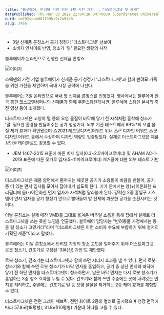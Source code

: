 ```yaml
---
title: "블루에어, 반려묘 가정 위한 3神 가전 제안... 더스트마그넷 첫 공개"
datePublished: Thu Mar 03 2022 22:04:28 GMT+0000 (Coordinated Universal Time)
cuid: cm702spus001109kz9i2o9ib0
slug: 3466

---
```



- 3일 신제품 론칭쇼서 공기 청정기 '더스트마그넷' 선보여
- 소비자 인사이트 반영, 청소가 '덜' 필요한 생활의 시작

블루에어가 온라인으로 진행한 신제품 론칭쇼

![이미지](https://cdn.hashnode.com/res/hashnode/image/upload/v1739253780945/edf173fd-7786-44ce-a225-abe97a05c56e.jpeg)

스웨덴의 가전 기업 블루에어가 신제품 공기 청정기 '더스트마그넷'과 함께 반려묘 가족을 위한 가전을 제안하며 국내 시장 공략에 나선다.

블루에어는 3일 온라인으로 국내 첫 신제품 론칭쇼를 진행했다. 행사에서는 블루에어 한국 총판 코스모앤컴퍼니의 신제품과 함께 주한스웨덴대사관, 블루에어 스웨덴 본사의 축전 영상 등이 소개됐다.

더스트마그넷은 고양이 털 등의 오염 물질이 바닥에 닿기 전 자석처럼 흡착해 청소가 '덜' 필요한 환경을 만들어주는 공기 청정기다. 외부 기관 테스트에서 99%*의 오염 물질 제거 효과가 확인됐으며 △2021 레드닷디자인어워드 위너 △iF 디자인 어워드 △굿디자인 어워드 등에서 수상하며 디자인 역량도 입증받았다. 실제로 더스트마그넷은 제품 상단을 테이블로도 활용할 수 있다.

* JEM 1467-2015 표준에 따른 미세 입자(0.3~2.5마이크로미터) 및 AHAM AC-1-2019 표준에 따른 꽃가루 입자(5~11마이크로미터) 제거율에 대한 외부 테스트 기반

![이미지](https://cdn.hashnode.com/res/hashnode/image/upload/v1739253783619/bb08f502-2f4f-4975-933b-cbf857e2e608.jpeg)

더스트마그넷은 제품 양면에서 뿜어지는 깨끗한 공기가 소용돌이 바람을 만들어, 공기 중 떠 있는 먼지 입자를 모아서 잡아내기 쉽도록 한다. 기기 안에서는 양(+)이온화한 프리필터에 음(-)이온화한 먼지 입자가 자석처럼 달라붙게 된다. 강력한 2중 흡입구 시스템이 먼지 입자를 공기 청정기 안으로 빨아들여 방 전체에 깨끗한 공기를 순환시키는 것이다.

이날 론칭쇼는 실제 매장 VMD를 그대로 옮겨온 버추얼 쇼룸을 통해 집에서 실제로 더스트마그넷을 쓰는 듯한 느낌을 연출했다. 블루에어 담당자는 "반려동물 가정에서는 동물 털 청소가 고민거리"라며 "더스트마그넷은 이런 소비자 수요에 부합하기 위해 철저히 기획된 제품"이라고 말했다.

블루에어는 이날 론칭쇼에서 반려묘 가정의 청소 고민을 덜어주기 위해 더스트마그넷, 로봇 청소기, 건조기로 구성된 '3神(신) 가전'도 제안했다.

로봇 청소기, 건조기는 더스트마그넷과 함께 쓰면 시너지 효과를 낼 수 있다. 먼저 로봇 청소기와 함께 쓰면 로봇 청소기가 바닥 먼지를 흡입하고, 공기 중 상단 먼지와 바닥에 닿기 전 하단 먼지를 더스트마그넷이 청소하면서, 남은 바닥 먼지는 다시 로봇 청소기가 흡입하는 3중 청소 효과를 누릴 수 있다. 건조기와 함께 쓰면 주중에는 옷에 내려앉는 먼지를 처리하고, 주말에는 건조기로 털 등 오염 물질을 제거하는 2중 케어 효과를 체험할 수 있다.

더스트마그넷은 전면 그레이 패브릭, 전면 화이트 2종의 컬러로 출시됐으며 청정 면적에 따라 57.8㎡(18평형), 31.8㎡(10평형) 가운데 하나를 고를 수 있다.